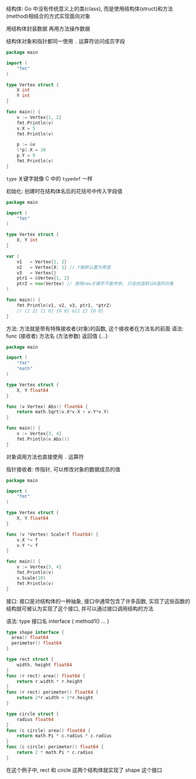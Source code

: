结构体:
Go 中没有传统意义上的类(class), 而是使用结构体(struct)和方法(method)相结合的方式实现面向对象

用结构体封装数据
再用方法操作数据

结构体对象和指针都同一使用 `.` 运算符访问成员字段

```go
package main

import (
	"fmt"
)

type Vertex struct {
	X int
	Y int
}

func main() {
	v := Vertex{1, 2}
	fmt.Println(v)
	v.X = 5
	fmt.Println(v)

	p := &v
	(*p).X = 10
	p.Y = 9
	fmt.Println(v)
}

```
`type` 关键字就像 C 中的 `typedef` 一样

初始化:
创建时在结构体名后的花括号中传入字段值
```go
package main

import (
	"fmt"
)

type Vertex struct {
	X, Y int
}

var (
	v1   = Vertex{1, 2}
	v2   = Vertex{X: 1} // Y被默认置为零值
	v3   = Vertex{}
	ptr1 = &Vertex{1, 2}
	ptr2 = new(Vertex) // 使用new关键字不能传参, 只会创造默认0值的对象
)

func main() {
	fmt.Println(v1, v2, v3, ptr1, *ptr2)
	// {1 2} {1 0} {0 0} &{1 2} {0 0}
}

```

方法:
方法就是带有特殊接收者(对象)的函数, 这个接收者在方法名的前面
语法: func (接收者) 方法名 (方法参数) 返回值 {...}
```go
package main

import (
	"fmt"
	"math"
)

type Vertex struct {
	X, Y float64
}

func (v Vertex) Abs() float64 {
	return math.Sqrt(v.X*v.X + v.Y*v.Y)
}

func main() {
	v := Vertex{3, 4}
	fmt.Println(v.Abs())
}

```
对象调用方法也直接使用 `.` 运算符

指针接收者:
传指针, 可以修改对象的数据成员的值
```go
package main

import (
	"fmt"
)

type Vertex struct {
	X, Y float64
}

func (v *Vertex) Scale(f float64) {
	v.X *= f
	v.Y *= f
}

func main() {
	v := Vertex{3, 4}
	fmt.Println(v)
	v.Scale(10)
	fmt.Println(v)
}

```


接口:
接口是对结构体的一种抽象, 接口中通常包含了许多函数,
实现了这些函数的结构就可被认为实现了这个接口,
并可以通过接口调用结构的方法

语法:
type 接口名 interface {
	method1()
	...
}
```go
type shape interface {
  area() float64
  perimeter() float64
}

type rect struct {
    width, height float64
}
func (r rect) area() float64 {
    return r.width * r.height
}
func (r rect) perimeter() float64 {
    return 2*r.width + 2*r.height
}

type circle struct {
    radius float64
}
func (c circle) area() float64 {
    return math.Pi * c.radius * c.radius
}
func (c circle) perimeter() float64 {
    return 2 * math.Pi * c.radius
}

```
在这个例子中, rect 和 circle 这两个结构体就实现了 shape 这个接口
